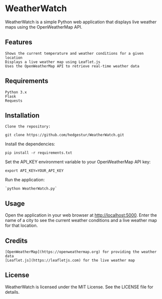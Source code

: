 # WeatherWatch

WeatherWatch is a simple Python web application that displays live weather maps using the OpenWeatherMap API.
## Features

    Shows the current temperature and weather conditions for a given location
    Displays a live weather map using Leaflet.js
    Uses the OpenWeatherMap API to retrieve real-time weather data

## Requirements

    Python 3.x
    Flask
    Requests

## Installation

    Clone the repository:

`git clone https://github.com/hedgestur/WeatherWatch.git`

Install the dependencies:

`pip install -r requirements.txt`

Set the API_KEY environment variable to your OpenWeatherMap API key:

`export API_KEY=YOUR_API_KEY`

Run the application:

    `python WeatherWatch.py`

## Usage

Open the application in your web browser at [http://localhost:5000](http://localhost:5000). Enter the name of a city to see the current weather conditions and a live weather map for that location.
## Credits

    [OpenWeatherMap](https://openweathermap.org) for providing the weather data
    [Leaflet.js](https://leafletjs.com) for the live weather map

## License

WeatherWatch is licensed under the MIT License. See the LICENSE file for details.
